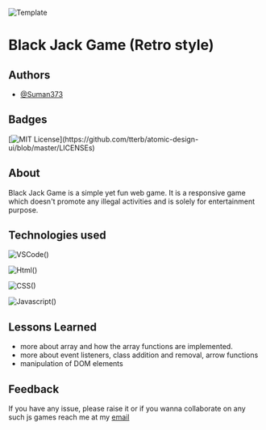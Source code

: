![Template](https://user-images.githubusercontent.com/95040233/166242011-1aa85441-66d8-40b5-93d3-8791cbd9f779.png)

# Black Jack Game (Retro style)

## Authors

- [@Suman373](https://www.github.com/Suman373)




## Badges



[![MIT License](https://img.shields.io/apm/l/atomic-design-ui.svg?)](https://github.com/tterb/atomic-design-ui/blob/master/LICENSEs)



## About
 Black Jack Game is a simple yet fun web game. It is a 
 responsive game which doesn't promote any illegal 
 activities and is solely for entertainment purpose.
 
## Technologies used
![VSCode()](https://img.shields.io/badge/Visual_Studio_Code-0078D4?style=for-the-badge&logo=visual%20studio%20code&logoColor=white)

![Html()](https://img.shields.io/badge/HTML5-E34F26?style=for-the-badge&logo=html5&logoColor=white)

![CSS()](https://img.shields.io/badge/CSS3-1572B6?style=for-the-badge&logo=css3&logoColor=white)

![Javascript()](https://img.shields.io/badge/JavaScript-323330?style=for-the-badge&logo=javascript&logoColor=F7DF1E)
## Lessons Learned
- more about array and how the array functions are implemented.
- more about event listeners, class addition and removal, arrow functions
- manipulation of DOM elements



## Feedback

If you have any issue, please raise it or if you wanna collaborate on any such js games reach me at my <a href="mailto:iamsuman898@gmail.com">email</a>

